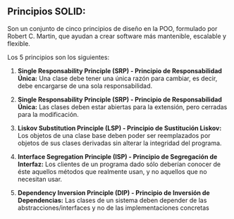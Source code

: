 ## Principios SOLID: 
Son un conjunto de cinco principios de diseño en la POO, formulado por Robert C. Martin, que ayudan a crear software más mantenible, escalable y flexible.

Los 5 principios son los siguientes:

1. **Single Responsability Principle (SRP) - Principio de Responsabilidad Única:** Una clase debe tener una única razón para cambiar, es decir, debe encargarse de una sola responsabilidad.

2. **Single Responsability Principle (SRP) - Principio de Responsabilidad Única:** Las clases deben estar abiertas para la extensión, pero cerradas para la modificación.

3. **Liskov Substitution Principle (LSP) - Principio de Sustitución Liskov:** Los objetos de una clase base deben poder ser reemplazados por objetos de sus clases derivadas sin alterar la integridad del programa.

4. **Interface Segregation Principle (ISP) - Principio de Segregación de Interfaz:** Los clientes de un programa dado sólo deberían conocer de éste aquellos métodos que realmente usan, y no aquellos que no necesitan usar.

5. **Dependency Inversion Principle (DIP) - Principio de Inversión de Dependencias:** Las clases de un sistema deben depender de las abstracciones/interfaces y no de las implementaciones concretas